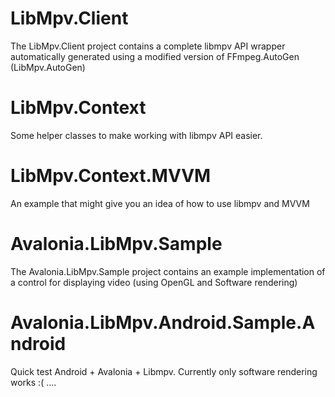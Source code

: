 # LibMpv.Client

The LibMpv.Client project contains a complete libmpv API wrapper automatically generated using a modified version of FFmpeg.AutoGen (LibMpv.AutoGen)

# LibMpv.Context

Some helper classes to make working with libmpv API easier.

# LibMpv.Context.MVVM

An example that might give you an idea of how to use libmpv and MVVM

# Avalonia.LibMpv.Sample

The Avalonia.LibMpv.Sample project contains an example implementation of a control for displaying video (using OpenGL and Software rendering)


# Avalonia.LibMpv.Android.Sample.Android

Quick test Android + Avalonia + Libmpv. Currently only software rendering works :( ....